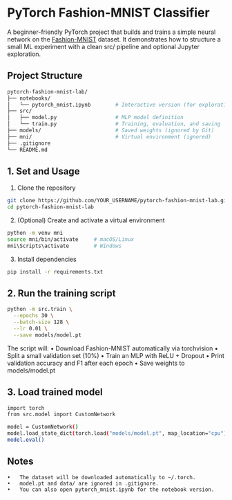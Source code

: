 # PyTorch Fashion-MNIST Classifier

A beginner-friendly PyTorch project that builds and trains a simple neural network on the [Fashion-MNIST](https://github.com/zalandoresearch/fashion-mnist) dataset.
It demonstrates how to structure a small ML experiment with a clean src/ pipeline and optional Jupyter exploration.

## Project Structure
```bash
pytorch-fashion-mnist-lab/
├── notebooks/
│   └── pytorch_mnist.ipynb        # Interactive version (for exploration)
├── src/
│   ├── model.py                   # MLP model definition
│   └── train.py                   # Training, evaluation, and saving
├── models/                        # Saved weights (ignored by Git)
├── mni/                           # Virtual environment (ignored)
├── .gitignore
└── README.md
```

## 1. Set and Usage

1. Clone the repository
  ```bash
  git clone https://github.com/YOUR_USERNAME/pytorch-fashion-mnist-lab.git
  cd pytorch-fashion-mnist-lab
  ```

2. (Optional) Create and activate a virtual environment
  ```bash
  python -m venv mni
  source mni/bin/activate     # macOS/Linux
  mni\Scripts\activate        # Windows
  ```

3. Install dependencies
```bash
pip install -r requirements.txt
```

## 2. Run the training script
```bash
python -m src.train \
  --epochs 30 \
  --batch-size 128 \
  --lr 0.01 \
  --save models/model.pt
```
The script will:
	•	Download Fashion-MNIST automatically via torchvision
	•	Split a small validation set (10%)
	•	Train an MLP with ReLU + Dropout
	•	Print validation accuracy and F1 after each epoch
	•	Save weights to models/model.pt

## 3. Load trained model
```bash
import torch
from src.model import CustomNetwork

model = CustomNetwork()
model.load_state_dict(torch.load("models/model.pt", map_location="cpu"))
model.eval()
```

## Notes
	•	The dataset will be downloaded automatically to ~/.torch.
	•	model.pt and data/ are ignored in .gitignore.
	•	You can also open pytorch_mnist.ipynb for the notebook version.
